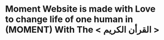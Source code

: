 # Moment Website is made with Love to change life of one human in (MOMENT) With The < القرأن الكريم >

